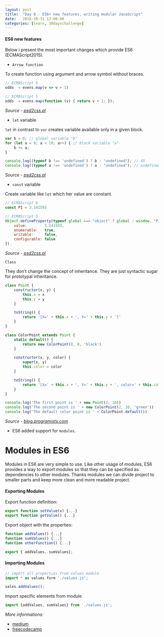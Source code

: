 ```yaml
---
layout: post
title:  "Day 8 - ES6+ new features, writing modular JavaScript"
date:   2018-10-31 13:00:00
categories: [learn, 30dayschallenge]
---
```


#### ES6 new features
Below i present the most important changes which provide ES6 (ECMAScript2015).

- `Arrow function`

To create function using argument and arrow symbol without braces.

```javascript
// ECMAScript 6
odds  = evens.map(v => v + 1)

// ECMAScript 5
odds  = evens.map(function (v) { return v + 1; });
```

*Source - [psd2css.pl](https://psd2css.pl/baza-wiedzy/co-to-jest-es6)*

- `let` variable

`let` in contrast to `var` creates variable available only in a given block.

```javascript
var b = 0; // global variable "b"
for (let a = 0; a < 10; a++) { // block variable "a"
    b += a;
}

console.log((typeof b !== 'undefined') ? b : "undefined"); // 45
console.log((typeof a !== 'undefined') ? a : "undefined"); // undefined
```

*Source - [psd2css.pl](https://psd2css.pl/baza-wiedzy/co-to-jest-es6)*

- `const` variable

Create variable like `let` which her value are constant.

```javascript
// ECMAScript 6
const PI = 3.141593

// ECMAScript 5
Object.defineProperty(typeof global === "object" ? global : window, "PI", {
    value:        3.141593,
    enumerable:   true,
    writable:     false,
    configurable: false
})
```

*Source - [psd2css.pl](https://psd2css.pl/baza-wiedzy/co-to-jest-es6)*

`Class`

They don’t change the concept of inheritance. They are just syntactic sugar for prototypal inheritance.

```javascript
class Point {
    constructor(x, y) {
        this.x = x
        this.y = y
    }

    toString() {
        return '[X=' + this.x + ', Y=' + this.y + ']'
    }
}

class ColorPoint extends Point {
    static default() {
        return new ColorPoint(0, 0, 'black')
    }

    constructor(x, y, color) {
        super(x, y)
        this.color = color
    }

    toString() {
        return '[X=' + this.x + ', Y=' + this.y + ', color=' + this.color + ']'
    }
}

console.log('The first point is ' + new Point(2, 10))
console.log('The second point is ' + new ColorPoint(2, 10, 'green'))
console.log('The default color point is ' + ColorPoint.default())
```

*Source - [blog.programists.com](https://blog.pragmatists.com/top-10-es6-features-by-example-80ac878794bb)*

- ES6 added support for `modules`.



# Modules in ES6

Modules in ES6 are very simple to use. Like other usage of modules, ES6 provides a way to export modules so that they can be specified as dependencies to other modules.
Thanks modules we can divide project to smaller parts and keep more clean and more readable project.

#### Exporting Modules

Export function definition:

```javascript
export function setValue(x) {...}
export function getValue() {...}
```

Export object with the properties:

```javascript
function addValues() {...}
function sumValues() {...}
function otherFunction() {...}

export { addValues, sumValues};
```

#### Importing Modules

```javascript
// import all properties from values module
import * as values form './values.js';

vales.addValues();
```

Import specific elements from module

```javascript
import {addValues, sumValues} from './values.js';
```

*More informations:*

- [medium](https://medium.com/@crohacz_86666/basics-of-modular-javascript-2395c82dd93a)
- [freecodecamp](https://medium.freecodecamp.org/javascript-modules-a-beginner-s-guide-783f7d7a5fcc)


